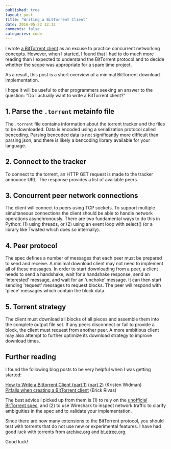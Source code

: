 ```yaml
---
published: true
layout: post
title: "Writing a BitTorrent Client"
date: 2016-05-22 12:12
comments: false
categories: code
---
```


I wrote [a BitTorrent client](https://github.com/qqrs/qqtorrent) as an excuse to practice concurrent networking concepts.
However, when I started, I found that I had to do much more reading than I expected to understand the BitTorrent protocol and to decide whether the scope was appropriate for a spare time project.

As a result, this post is a short overview of a minimal BitTorrent download implementation.

I hope it will be useful to other programmers seeking an answer to the question: "Do I actually want to write a BitTorrent client?"

## 1. Parse the `.torrent` metainfo file
The `.torrent` file contains information about the torrent tracker and the files to be downloaded.
Data is encoded using a serialization protocol called bencoding.
Parsing bencoded data is not significantly more difficult than parsing json, and there is likely a bencoding library available for your language.

## 2. Connect to the tracker
To connect to the torrent, an HTTP GET request is made to the tracker announce URL.
The response provides a list of available peers.

## 3. Concurrent peer network connections
The client will connect to peers using TCP sockets.
To support multiple simultaneous connections the client should be able to handle network operations asynchronously.
There are two fundamental ways to do this in Python: (1) using threads, or
(2) using an event loop with select() (or a library like Twisted which does so internally).

## 4. Peer protocol
The spec defines a number of messages that each peer must be prepared to send and receive.
A minimal download client may not need to implement all of these messages.
In order to start downloading from a peer, a client needs to send a handshake, wait for a handshake response,
send an 'interested' message, and wait for an 'unchoke' message.
It can then start sending 'request' messages to request blocks.
The peer will respond with 'piece' messages which contain the block data.

## 5. Torrent strategy
The client must download all blocks of all pieces and assemble them into the complete output file
set. If any peers disconnect or fail to provide a block, the client must request from another peer.
A more ambitious client may also attempt to further optimize its download strategy to improve download times.

## Further reading

I found the following blog posts to be very helpful when I was getting started:

[How to Write a Bittorrent Client (part 1)](http://www.kristenwidman.com/blog/33/how-to-write-a-bittorrent-client-part-1/) 
[(part 2)](http://www.kristenwidman.com/blog/71/how-to-write-a-bittorrent-client-part-2/)
(Kristen Widman)  
[Pitfalls when creating a BitTorrent client](http://charmeleon.github.io/advice/2012/11/26/pitfalls-when-creating-a-bittorrent-client/) (Erick Rivas)

The best advice I picked up from them is (1) to rely on the [unofficial BitTorrent spec](https://wiki.theory.org/BitTorrentSpecification), and (2) to use Wireshark to inspect network traffic to clarify ambiguities in the spec and to validate your implementation.

Since there are now many extensions to the BitTorrent protocol, you should test with torrents that do not use new or experimental features. I have had good luck with torrents from [archive.org](https://archive.org/details/bittorrent) and [bt.etree.org](http://bt.etree.org/).

Good luck!
